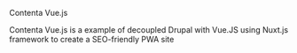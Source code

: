 Contenta Vue.js

Contenta Vue.js is a example of decoupled Drupal with Vue.JS using Nuxt.js framework to create a SEO-friendly PWA site
